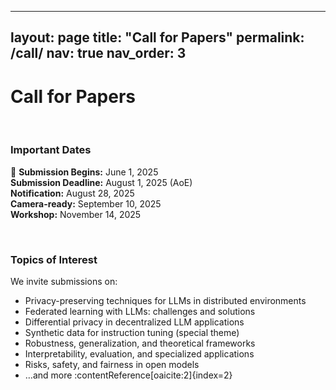 <!-- call_for_paper.md -->
---
layout: page
title: "Call for Papers"
permalink: /call/
nav: true
nav_order: 3
---
# Call for Papers  
<br>

### Important Dates

:loudspeaker: **Submission Begins:** June 1, 2025  
**Submission Deadline:** August 1, 2025 (AoE)  
**Notification:** August 28, 2025  
**Camera-ready:** September 10, 2025  
**Workshop:** November 14, 2025

<br>

### Topics of Interest

We invite submissions on:  
- Privacy-preserving techniques for LLMs in distributed environments  
- Federated learning with LLMs: challenges and solutions  
- Differential privacy in decentralized LLM applications  
- Synthetic data for instruction tuning (special theme)  
- Robustness, generalization, and theoretical frameworks  
- Interpretability, evaluation, and specialized applications  
- Risks, safety, and fairness in open models  
- …and more :contentReference[oaicite:2]{index=2}
